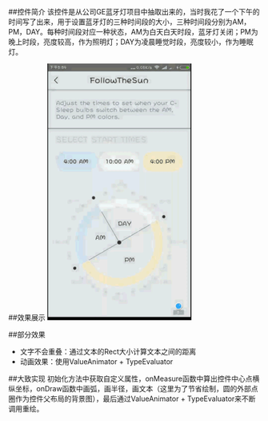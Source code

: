 ##控件简介
该控件是从公司GE蓝牙灯项目中抽取出来的，当时我花了一个下午的时间写了出来，用于设置蓝牙灯的三种时间段的大小，三种时间段分别为AM，PM，DAY。每种时间段对应一种状态，AM为白天白天时段，蓝牙灯关闭；PM为晚上时段，亮度较高，作为照明灯；DAY为凌晨睡觉时段，亮度较小，作为睡眠灯。

##效果展示
<img src="resource/FollowTheSun.gif"/>

##部分效果
* 文字不会重叠：通过文本的Rect大小计算文本之间的距离
* 动画效果：使用ValueAnimator + TypeEvaluator

##大致实现
初始化方法中获取自定义属性，onMeasure函数中算出控件中心点横纵坐标，onDraw函数中画弧，画半径，画文本（这里为了节省绘制，圆的外部点圈作为控件父布局的背景图），最后通过ValueAnimator + TypeEvaluator来不断调用重绘。